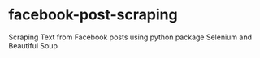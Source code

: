 # facebook-post-scraping
Scraping Text from Facebook posts using python package Selenium and Beautiful Soup
